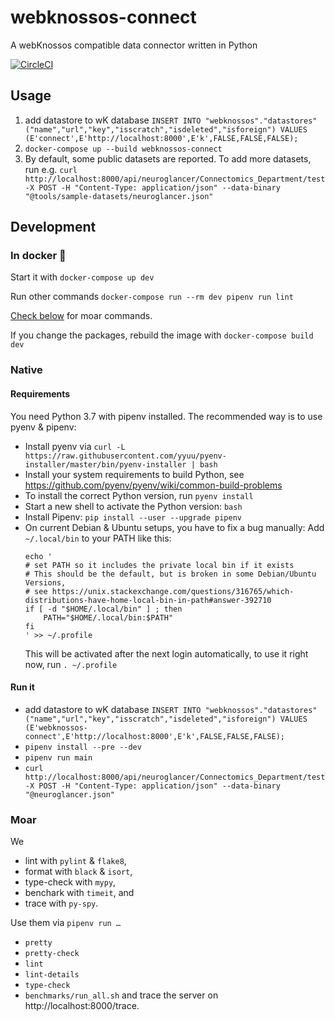 # webknossos-connect
A webKnossos compatible data connector written in Python

[![CircleCI](https://circleci.com/gh/scalableminds/webknossos-connect.svg?style=svg&circle-token=1d7b55b40a5733c7563033064cee0ed0beef36b6)](https://circleci.com/gh/scalableminds/webknossos-connect)

## Usage

1. add datastore to wK database `INSERT INTO "webknossos"."datastores"("name","url","key","isscratch","isdeleted","isforeign") VALUES (E'connect',E'http://localhost:8000',E'k',FALSE,FALSE,FALSE);`
2. `docker-compose up --build webknossos-connect`
3. By default, some public datasets are reported. To add more datasets, run e.g.
   `curl http://localhost:8000/api/neuroglancer/Connectomics_Department/test -X POST -H "Content-Type: application/json" --data-binary "@tools/sample-datasets/neuroglancer.json"`

## Development
### In docker :whale:

Start it with `docker-compose up dev`

Run other commands `docker-compose run --rm dev pipenv run lint`

[Check below](#moar) for moar commands.

If you change the packages, rebuild the image with `docker-compose build dev`

### Native
#### Requirements

You need Python 3.7 with pipenv installed. The recommended way is to use pyenv & pipenv:

* Install pyenv via
  `curl -L https://raw.githubusercontent.com/yyuu/pyenv-installer/master/bin/pyenv-installer | bash`
* Install your system requirements to build Python, see
  https://github.com/pyenv/pyenv/wiki/common-build-problems
* To install the correct Python version, run
  `pyenv install`
* Start a new shell to activate the Python version:
  `bash`
* Install Pipenv:
  `pip install --user --upgrade pipenv`
* On current Debian & Ubuntu setups, you have to fix a bug manually:
  Add `~/.local/bin` to your PATH like this:
  ```
  echo '
  # set PATH so it includes the private local bin if it exists
  # This should be the default, but is broken in some Debian/Ubuntu Versions,
  # see https://unix.stackexchange.com/questions/316765/which-distributions-have-home-local-bin-in-path#answer-392710
  if [ -d "$HOME/.local/bin" ] ; then
      PATH="$HOME/.local/bin:$PATH"
  fi
  ' >> ~/.profile
  ```
  This will be activated after the next login automatically, to use it right now, run
  `. ~/.profile`

#### Run it

*  add datastore to wK database `INSERT INTO "webknossos"."datastores"("name","url","key","isscratch","isdeleted","isforeign") VALUES (E'webknossos-connect',E'http://localhost:8000',E'k',FALSE,FALSE,FALSE);`
* `pipenv install --pre --dev`
* `pipenv run main`
* `curl http://localhost:8000/api/neuroglancer/Connectomics_Department/test -X POST -H "Content-Type: application/json" --data-binary "@neuroglancer.json"`

### Moar

We
* lint with `pylint` & `flake8`,
* format with `black` & `isort`,
* type-check with `mypy`,
* benchark with `timeit`, and
* trace with `py-spy`.

Use them via
`pipenv run …`
* `pretty`
* `pretty-check`
* `lint`
* `lint-details`
* `type-check`
* `benchmarks/run_all.sh`
and trace the server on http://localhost:8000/trace.
